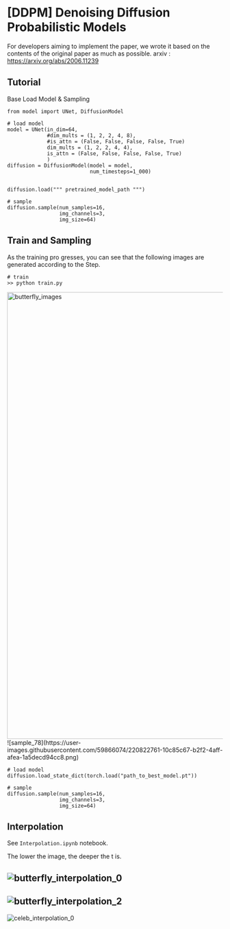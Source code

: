 # [DDPM] Denoising Diffusion Probabilistic Models

For developers aiming to implement the paper, we wrote it based on the contents of the original paper as much as possible.
arxiv : https://arxiv.org/abs/2006.11239

## Tutorial

Base Load Model & Sampling
```python3
from model import UNet, DiffusionModel

# load model
model = UNet(in_dim=64,
             #dim_mults = (1, 2, 2, 4, 8),
             #is_attn = (False, False, False, False, True)
             dim_mults = (1, 2, 2, 4, 4),
             is_attn = (False, False, False, False, True)
             )
diffusion = DiffusionModel(model = model,
                           num_timesteps=1_000)
                           
                     
diffusion.load(""" pretrained_model_path """)

# sample
diffusion.sample(num_samples=16,
                 img_channels=3,
                 img_size=64)
```

## Train and Sampling
As the training pro
gresses, you can see that the following images are generated according to the Step.
``` shell
# train
>> python train.py
```
<img width="1042" alt="butterfly_images" src="https://user-images.githubusercontent.com/59866074/220822547-bc5b9ded-dac5-4ee8-8f66-ceef492a6f0c.png">
![sample_78](https://user-images.githubusercontent.com/59866074/220822761-10c85c67-b2f2-4aff-afea-1a5decd94cc8.png)

```python3
# load model
diffusion.load_state_dict(torch.load("path_to_best_model.pt"))

# sample
diffusion.sample(num_samples=16,
                 img_channels=3,
                 img_size=64)
```


## Interpolation
See `Interpolation.ipynb` notebook.

The lower the image, the deeper the t is.

![butterfly_interpolation_0](https://user-images.githubusercontent.com/59866074/220822652-c522b67c-a26f-4dca-9057-1d93f9ae3d8c.png)
---
![butterfly_interpolation_2](https://user-images.githubusercontent.com/59866074/220822657-0434dbfa-e7be-41df-89d0-9dcca0345c44.png)
---
![celeb_interpolation_0](https://user-images.githubusercontent.com/59866074/220822659-55dbd470-82aa-4190-b06c-e6ad5c5aa6a0.png)

